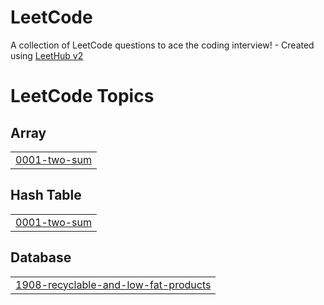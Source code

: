 # LeetCode
A collection of LeetCode questions to ace the coding interview! - Created using [LeetHub v2](https://github.com/arunbhardwaj/LeetHub-2.0)

<!---LeetCode Topics Start-->
# LeetCode Topics
## Array
|  |
| ------- |
| [0001-two-sum](https://github.com/metesert/LeetCode/tree/master/0001-two-sum) |
## Hash Table
|  |
| ------- |
| [0001-two-sum](https://github.com/metesert/LeetCode/tree/master/0001-two-sum) |
## Database
|  |
| ------- |
| [1908-recyclable-and-low-fat-products](https://github.com/metesert/LeetCode/tree/master/1908-recyclable-and-low-fat-products) |
<!---LeetCode Topics End-->